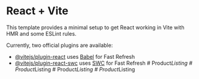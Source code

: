 # React + Vite

This template provides a minimal setup to get React working in Vite with HMR and some ESLint rules.

Currently, two official plugins are available:

- [@vitejs/plugin-react](https://github.com/vitejs/vite-plugin-react/blob/main/packages/plugin-react/README.md) uses [Babel](https://babeljs.io/) for Fast Refresh
- [@vitejs/plugin-react-swc](https://github.com/vitejs/vite-plugin-react-swc) uses [SWC](https://swc.rs/) for Fast Refresh
#   P r o d u c t _ L i s t i n g  
 #   P r o d u c t _ L i s t i n g  
 #   P r o d u c t _ L i s t i n g  
 #   P r o d u c t _ L i s t i n g  
 